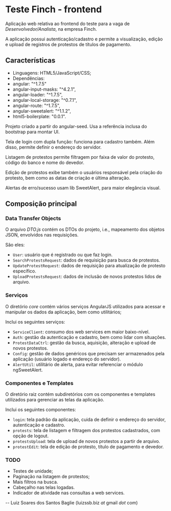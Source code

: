 
# Teste Finch - frontend
Aplicação web relativa ao frontend do teste para a vaga de *Desenvolvedor/Analista*, na empresa Finch.

A aplicação possui autenticação/cadastro e permite a visualização, edição e upload de registros de protestos de títulos de pagamento.

## Características
 - Linguagens: HTML5/JavaScript/CSS;
 - Dependências:
  - angular: "^1.7.5"
  - angular-input-masks: "^4.2.1",
  - angular-loader: "^1.7.5",
  - angular-local-storage: "^0.7.1",
  - angular-route: "^1.7.5",
  - angular-sweetalert: "^1.1.2",
  - html5-boilerplate: "0.0.1".

Projeto criado a partir do angular-seed. Usa a referência inclusa do bootstrap para montar UI.

Tela de login com dupla função: funciona para cadastro também. Além disso, permite definir o endereço do servidor.

Listagem de protestos permite filtragem por faixa de valor do protesto, código do banco e nome do devedor.

Edição de protestos exibe também o usuários responsável pela criação do protesto, bem como as datas de criação e última alteração.

Alertas de erro/sucesso usam lib SweetAlert, para maior elegância visual.

## Composição principal
### Data Transfer Objects
O arquivo *DTO.js* contém os DTOs do projeto, i.e., mapeamento dos objetos JSON, envolvidos nas requisições.

São eles:

 - `User`: usuário que é registrado ou que faz login.
 - `SearchProtestsRequest`: dados de requisição para busca de protestos.
 - `UpdateProtestRequest`: dados de requisição para atualização de protesto específico.
 - `UploadProtestsRequest`: dados de inclusão de novos protestos lidos de arquivo.

### Serviços
O diretório *core* contém vários serviços AngularJS utilizados para acessar e manipular os dados da aplicação, bem como utilitários;

Inclui os seguintes serviços:
 - `ServiceClient`: consumo dos web services em maior baixo-nível.
 - `Auth`: gestão da autenticação e cadastro, bem como lidar com situações.
 - `ProtestDataCtrl`: gestão da busca, aquisição, alteração e upload de novos protestos.
 - `Config`: gestão de dados genéricos que precisam ser armazenados pela aplicação (usuário logado e endereço do servidor).
 - `AlertUtil`: utilitário de alerta, para evitar referenciar o módulo ngSweetAlert.

### Componentes e Templates
O diretório raiz contém subdiretórios com os componentes e templates utilizados para gerenciar as telas da aplicação.

Inclui os seguintes componentes:
 - `login`: tela padrão da aplicação, cuida de definir o endereço do servidor, autenticação e cadastro.
 - `protests`: tela de listagem e filtragem dos protestos cadastrados, com opção de logout.
 - `protestsUpload`: tela de upload de novos protestos a partir de arquivo.
 - `protestEdit`: tela de edição de protesto, título de pagamento e devedor.

### TODO

 - Testes de unidade;
 - Paginação na listagem de protestos;
 - Mais filtros na busca.
 - Cabeçalho nas telas logadas.
 - Indicador de atividade nas consultas a web services.

-- Luiz Soares dos Santos Baglie (luizssb.biz *at* gmail *dot* com)
